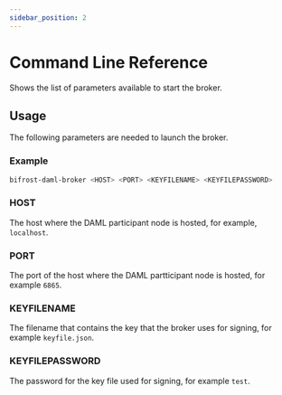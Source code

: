 ```yaml
---
sidebar_position: 2
---
```


# Command Line Reference

Shows the list of parameters available to start the broker.

## Usage

The following parameters are needed to launch the broker.

### Example

```bash
bifrost-daml-broker <HOST> <PORT> <KEYFILENAME> <KEYFILEPASSWORD>
```

### HOST

The host where the DAML participant node is hosted, for example, `localhost`.

### PORT

The port of the host where the DAML partticipant node is hosted, for example `6865`.

### KEYFILENAME

The filename that contains the key that the broker uses for signing, for example `keyfile.json`.

### KEYFILEPASSWORD

The password for the key file used for signing, for example `test`.